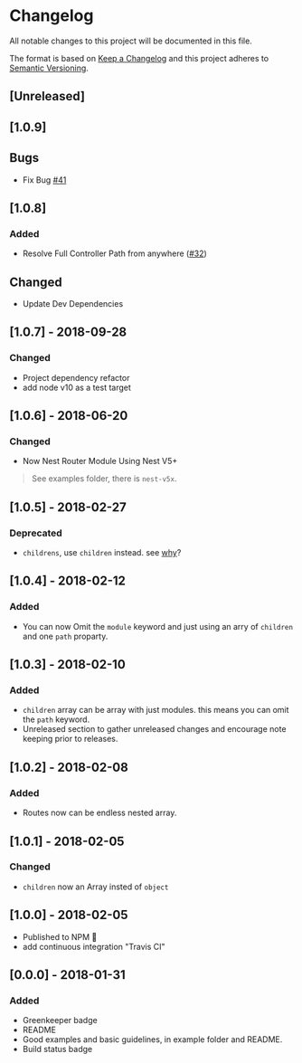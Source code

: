 # Changelog

All notable changes to this project will be documented in this file.

The format is based on [Keep a Changelog](http://keepachangelog.com/en/1.0.0/)
and this project adheres to [Semantic Versioning](http://semver.org/spec/v2.0.0.html).

## [Unreleased]

## [1.0.9]
## Bugs
* Fix Bug [#41](https://github.com/shekohex/nest-router/issues/41)

## [1.0.8]
### Added
* Resolve Full Controller Path from anywhere ([#32](https://github.com/shekohex/nest-router/pull/32))

## Changed
* Update Dev Dependencies

## [1.0.7] - 2018-09-28
### Changed
* Project dependency refactor
* add node v10 as a test target

## [1.0.6] - 2018-06-20
### Changed
* Now Nest Router Module Using Nest V5+
> See examples folder, there is `nest-v5x`.

## [1.0.5] - 2018-02-27

### Deprecated

* `childrens`, use `children` instead.
  see [why](https://github.com/shekohex/nest-router/issues/6)?

## [1.0.4] - 2018-02-12

### Added

* You can now Omit the `module` keyword and just using an arry
  of `children` and one `path` proparty.

## [1.0.3] - 2018-02-10

### Added

* `children` array can be array with just modules.
  this means you can omit the `path` keyword.
* Unreleased section to gather unreleased changes and encourage note
  keeping prior to releases.

## [1.0.2] - 2018-02-08

### Added

* Routes now can be endless nested array.

## [1.0.1] - 2018-02-05

### Changed

* `children` now an Array insted of `object`

## [1.0.0] - 2018-02-05

* Published to NPM :rocket:
* add continuous integration "Travis CI"

## [0.0.0] - 2018-01-31

### Added

* Greenkeeper badge
* README
* Good examples and basic guidelines, in example folder and README.
* Build status badge
